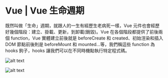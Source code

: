 # Vue | Vue 生命週期

既然叫做「生命」週期，就跟人的一生有經歷生老病死一樣，Vue 元件也會經歷好幾個階段：建立、掛載、更新，到卸載(銷毀)。Vue 在各個階段都提供了前後兩個 function，Vue 實體建立前後就是 beforeCreate 和 created、初始渲染和插入 DOM 節點前後則是 beforeMount 和 mounted...等，我們稱這些 function 為 hooks 鉤子，hooks 讓我們可以在不同時機點執行特定程式碼。


![alt text](/images/lifecycle.png)

![alt text](/images/lifecycle_table.png)
